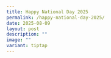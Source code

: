 ```yaml
---
title: Happy National Day 2025
permalink: /happy-national-day-2025/
date: 2025-08-09
layout: post
description: ""
image: ""
variant: tiptap
---
```

